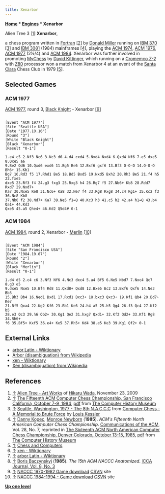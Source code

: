 ```yaml
---
title: Xenarbor
---
```

**[Home](Home "Home") \* [Engines](Engines "Engines") \* Xenarbor**



[](http://hikaru-wada.blogspot.de/2009/11/alien-tree_23.html) Alien Tree 3 <a id="cite-note-1" href="#cite-ref-1">[1]</a>
**Xenarbor**,  

a chess program written in [Fortran](Fortran "Fortran") <a id="cite-note-2" href="#cite-ref-2">[2]</a> by [Donald Miller](index.php?title=Donald_Miller&action=edit&redlink=1 "Donald Miller (page does not exist)") running on [IBM 370](IBM_370 "IBM 370") <a id="cite-note-3" href="#cite-ref-3">[3]</a> and [IBM 3081](https://en.wikipedia.org/wiki/IBM_3081) (1984) mainframes <a id="cite-note-4" href="#cite-ref-4">[4]</a>, playing the [ACM 1974](ACM_1974 "ACM 1974"), [ACM 1976](ACM_1976 "ACM 1976"), [ACM 1977](ACM_1977 "ACM 1977") (2½/4) and [ACM 1984](ACM_1984 "ACM 1984"). Xenarbor was further involved in promoting [MyChess](MyChess "MyChess") by [David Kittinger](David_Kittinger "David Kittinger"), which running on a [Cromemco Z-2](https://en.wikipedia.org/wiki/Cromemco_Z-2) with [Z80](Z80 "Z80") processor won a match from Xenarbor 4 at an event of the [Santa Clara](https://en.wikipedia.org/wiki/Santa_Clara,_California) Chess Club in 1979 <a id="cite-note-5" href="#cite-ref-5">[5]</a>. 



## Selected Games


### ACM 1977


[ACM 1977](ACM_1977 "ACM 1977"), round 3, [Black Knight](Black_Knight "Black Knight") - Xenarbor <a id="cite-note-9" href="#cite-ref-9">[9]</a>




```

[Event "ACM 1977"]
[Site "Seattle USA"]
[Date "1977.10.16"]
[Round "3"]
[White "Black Knight"]
[Black "Xenarbor"]
[Result "0-1"]

1.e4 c5 2.Nf3 Nc6 3.Nc3 d6 4.d4 cxd4 5.Nxd4 Nxd4 6.Qxd4 Nf6 7.e5 dxe5 8.Qxe5 a6 
9.Be2 Qd6 10.Qxd6 exd6 11.Bg5 Be6 12.Bxf6 gxf6 13.Bf3 O-O-O 14.O-O-O Bh6+ 15.Kb1 
Bg7 16.Rd3 f5 17.Rhd1 Be5 18.Bd5 Bxd5 19.Nxd5 Bxh2 20.Rh3 Be5 21.f4 h5 22.fxe5 
dxe5 23.Rf3 f4 24.g3 fxg3 25.Rxg3 h4 26.Rg7 f5 27.Nb6+ Kb8 28.Rdd7 Rxd7 29.Nxd7+ 
Ka7 30.Nxe5 Re8 31.Nc6+ Ka8 32.Ne7 f4 33.Rg8 Rxg8 34.c4 Rg1+ 35.Kc2 f3 36.Nc8 Kb8 
37.Nb6 f2 38.Nd7+ Ka7 39.Ne5 f1=Q 40.Kc3 h3 41.c5 h2 42.a4 h1=Q 43.b4 Qa1+ 44.Kd3 
Qxe5 45.a5 Qhe4+ 46.Kd2 Q5d4# 0-1

```

### ACM 1984


[ACM 1984](ACM_1984 "ACM 1984"), round 2, Xenarbor - [Merlin](Merlin "Merlin") <a id="cite-note-10" href="#cite-ref-10">[10]</a>




```

[Event "ACM 1984"]
[Site "San Francisco USA"]
[Date "1984.10.07"]
[Round "2"]
[White "Xenarbor"]
[Black "Merlin"]
[Result "0-1"]

1.d4 d5 2.c4 c6 3.Nf3 Nf6 4.Nc3 dxc4 5.a4 Bf5 6.Ne5 Nbd7 7.Nxc4 Qc7 8.g3 e5
9.dxe5 Nxe5 10.Bf4 Rd8 11.Qxd8+ Qxd8 12.Bxe5 Bc2 13.Bxf6 Qxf6 14.Ne3 Bb3 
15.Bh3 Bb4 16.Ned1 Bxd1 17.Rxd1 Bxc3+ 18.bxc3 Qxc3+ 19.Kf1 Qb4 20.Bd7+ Ke7 
21.Bf5 Qxa4 22.Kg2 Kf6 23.Bb1 Ke6 24.h4 a5 25.h5 Qg4 26.f3 Qc4 27.Kf2 b5 
28.e3 Qc3 29.h6 Qb2+ 30.Kg1 Qe2 31.hxg7 Qxd1+ 32.Kf2 Qd2+ 33.Kf1 Rg8 34.Rh6+ 
f6 35.Bf5+ Kxf5 36.e4+ Ke5 37.Rh5+ Kd4 38.e5 Ke3 39.Kg1 Qf2+ 0-1

```

## External Links


* [arbor Latin - Wiktionary](https://en.wiktionary.org/wiki/arbor#Latin)
* [Arbor (disambiguation) from Wikipedia](https://en.wikipedia.org/wiki/Arbor)
* [xen - Wiktionary](https://en.wiktionary.org/wiki/xen)
* [Xen (disambiguation) from Wikipedia](https://en.wikipedia.org/wiki/Xen_%28disambiguation%29)


## References


1. <a id="cite-ref-1" href="#cite-note-1">↑</a> [Alien Tree - Art Works](http://hikaru-wada.blogspot.de/2009/11/alien-tree_23.html) of [Hikaru Wada](Arts#Hikaru "Arts"), November 23, 2009
2. <a id="cite-ref-2" href="#cite-note-2">↑</a> [The Fifteenth ACM Computer Chess Championship, San Francisco California, October 7-9, 1984](http://www.computerhistory.org/chess/full_record.php?iid=doc-431614f6c9575), [pdf](http://archive.computerhistory.org/projects/chess/related_materials/text/3-1%20and%203-2%20and%203-3%20and%204-3.1984_15th_NACCC/1984%20NACCC.062303012.sm.pdf) from [The Computer History Museum](The_Computer_History_Museum "The Computer History Museum")
3. <a id="cite-ref-3" href="#cite-note-3">↑</a>  [Seattle, Washington, 1977 - The 8th N.A.C.C.C](http://www.lkessler.com/brutefor.shtml#bf4) from [Computer Chess - A Memorial to Brute Force](http://www.lkessler.com/brutefor.shtm) by [Louis Kessler](Louis_Kessler "Louis Kessler")
4. <a id="cite-ref-4" href="#cite-note-4">↑</a> [Danny Kopec](Danny_Kopec "Danny Kopec"), [Monroe Newborn](Monroe_Newborn "Monroe Newborn") (**1985**). *ACM's Fifteenth North American Computer Chess Championship*. [Communications of the ACM](ACM#Communications "ACM"), Vol. 28, No. 7, reprinted in [The Sixteenth ACM North American Computer Chess Championship, Denver Colorado, October 13-15, 1985](http://www.computerhistory.org/chess/full_record.php?iid=doc-431614f6cef27), [pdf](http://archive.computerhistory.org/projects/chess/related_materials/text/3-1%20and%203-2%20and%203-3.1985_16th_NACCC/1985%20NACCC.062303067.sm.pdf) from [The Computer History Museum](The_Computer_History_Museum "The Computer History Museum")
5. <a id="cite-ref-5" href="#cite-note-5">↑</a> [Chess and Computers](http://gonnagan.wordpress.com/2012/12/26/chess-and-computers/)
6. <a id="cite-ref-6" href="#cite-note-6">↑</a> [xen - Wiktionary](http://en.wiktionary.org/wiki/xen)
7. <a id="cite-ref-7" href="#cite-note-7">↑</a> [arbor Latin - Wiktionary](http://en.wiktionary.org/wiki/arbor#Latin)
8. <a id="cite-ref-8" href="#cite-note-8">↑</a> [Boris Baczynskyj](Boris_Baczynskyj "Boris Baczynskyj") (**1985**). *The 15th ACM NACCC Anatomized*. [ICCA Journal, Vol. 8, No. 3](ICGA_Journal#8_3 "ICGA Journal")
9. <a id="cite-ref-9" href="#cite-note-9">↑</a> [NACCC 1970-1982 Game download](http://www.csvn.nl/downloads/partijen/landen-kampioenschappen/north-america/94-verzamelde-partijen-van-north-american-computer-chess-championships-1970-1982/file) [CSVN](CSVN "CSVN") site
10. <a id="cite-ref-10" href="#cite-note-10">↑</a> [NACCC 1984-1994 - Game download](http://www.csvn.nl/downloads/partijen/landen-kampioenschappen/north-america/95-verzamelde-partijen-van-north-american-computer-chess-championships-1984-1994/file) [CSVN](CSVN "CSVN") site

**[Up one level](Engines "Engines")**







 
